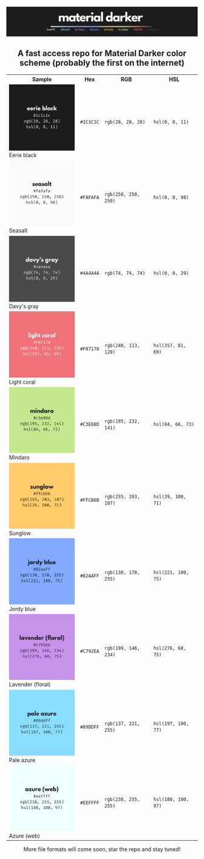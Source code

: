![top_banner](assets/banner.png)
<div align=center>
    <h2>A fast access repo for Material Darker color scheme (probably the first on the internet)</h2>
<table>
<tr>
<th> Sample </th>
<th> Hex </th>
<th> RGB </th>
<th> HSL </th>
</tr>
<tr>
<td><img src="assets/swatches/black.png" width="200"/> <br> Eerie black </td>
<td valign="middle"><code>#1C1C1C</code></td>
<td valign="middle"><code>rgb(28, 28, 28)</code></td>
<td valign="middle"><code>hsl(0, 0, 11)</code></td>
</tr>
<tr>
<td><img src="assets/swatches/white.png" width="200"/> <br> Seasalt </td>
<td valign="middle"><code>#FAFAFA</code></td>
<td valign="middle"><code>rgb(250, 250, 250)</code></td>
<td valign="middle"><code>hsl(0, 0, 98)</code></td>
</tr>
<tr>
<td><img src="assets/swatches/gray.png" width="200"/> <br> Davy's gray </td>
<td valign="middle"><code>#4A4A4A</code></td>
<td valign="middle"><code>rgb(74, 74, 74)</code></td>
<td valign="middle"><code>hsl(0, 0, 29)</code></td>
</tr>
<tr>
<td><img src="assets/swatches/red.png" width="200"/> <br> Light coral </td>
<td valign="middle"><code>#F07178</code></td>
<td valign="middle"><code>rgb(240, 113, 120)</code></td>
<td valign="middle"><code>hsl(357, 81, 69)</code></td>
</tr>
<tr>
<td><img src="assets/swatches/green.png" width="200"/> <br> Mindaro </td>
<td valign="middle"><code>#C3E88D</code></td>
<td valign="middle"><code>rgb(195, 232, 141)</code></td>
<td valign="middle"><code>hsl(84, 66, 73)</code></td>
</tr>
<tr>
<td><img src="assets/swatches/yellow.png" width="200"/> <br> Sunglow </td>
<td valign="middle"><code>#FFCB6B</code></td>
<td valign="middle"><code>rgb(255, 203, 107)</code></td>
<td valign="middle"><code>hsl(39, 100, 71)</code></td>
</tr>
<tr>
<td><img src="assets/swatches/blue.png" width="200"/> <br> Jordy blue </td>
<td valign="middle"><code>#82AAFF</code></td>
<td valign="middle"><code>rgb(130, 170, 255)</code></td>
<td valign="middle"><code>hsl(221, 100, 75)</code></td>
</tr>
<tr>
<td><img src="assets/swatches/mauve.png" width="200"/> <br> Lavender (floral) </td>
<td valign="middle"><code>#C792EA</code></td>
<td valign="middle"><code>rgb(199, 146, 234)</code></td>
<td valign="middle"><code>hsl(276, 68, 75)</code></td>
</tr>
<tr>
<td><img src="assets/swatches/cyan.png" width="200"/> <br> Pale azure </td>
<td valign="middle"><code>#89DDFF</code></td>
<td valign="middle"><code>rgb(137, 221, 255)</code></td>
<td valign="middle"><code>hsl(197, 100, 77)</code></td>
</tr>
<tr>
<td><img src="assets/swatches/light-cyan.png" width="200"/> <br> Azure (web) </td>
<td valign="middle"><code>#EEFFFF</code></td>
<td valign="middle"><code>rgb(238, 255, 255)</code></td>
<td valign="middle"><code>hsl(180, 100, 97)</code></td>
</tr>
</table>
More file formats will come soon, star the repo and stay tuned!
